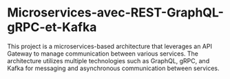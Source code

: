 # Microservices-avec-REST-GraphQL-gRPC-et-Kafka
This project is a microservices-based architecture that leverages an API Gateway to manage communication between various services. The architecture utilizes multiple technologies such as GraphQL, gRPC, and Kafka for messaging and asynchronous communication between services.
